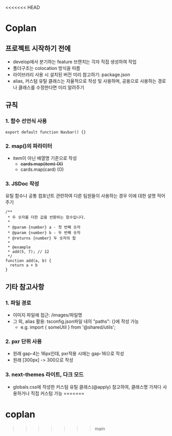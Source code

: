 <<<<<<< HEAD
# Coplan

## 프로젝트 시작하기 전에

- develop에서 분기하는 feature 브랜치는 각자 직접 생성하여 작업
- 폴더구조는 colocation 방식을 따름
- 라이브러리 사용 시 설치된 버전 미리 참고하기: package.json
- alias, 커스텀 유틸 클래스는 자율적으로 작성 및 사용하며, 공용으로 사용하는 경로나 클래스를 수정한다면 미리 알려주기

## 규칙

### 1. 함수 선언식 사용

```tsx
export default function Navbar() {}
```

### 2. map()의 파라미터

- item이 아닌 배열명 기준으로 작성
  - ~~cards.map(item) (X)~~
  - cards.map(card) (O)

### 3. JSDoc 작성

유틸 함수나 공통 컴포넌트 관련하여 다른 팀원들이 사용하는 경우 이에 대한 설명 적어주기

```tsx
/**
 * 두 숫자를 더한 값을 반환하는 함수입니다.
 *
 * @param {number} a - 첫 번째 숫자
 * @param {number} b - 두 번째 숫자
 * @returns {number} 두 숫자의 합
 *
 * @example
 * add(5, 7); // 12
 */
function add(a, b) {
  return a + b
}
```

## 기타 참고사항

### 1. 파일 경로

- 이미지 파일에 접근: /images/파일명
- 그 외, alias 활용: tsconfig.json파일 내의 "paths": {}에 작성 가능
  - e.g. import { someUtil } from '@shared/utils';

### 2. pxr 단위 사용

- 원래 gap-4는 16px인데, pxr적용 시에는 gap-16으로 작성
- 원래 [300px] -> 300으로 작성

### 3. next-themes 라이트, 다크 모드

- globals.css에 작성한 커스텀 유틸 클래스(@apply) 참고하여, 클래스명 가져다 사용하거나 직접 커스텀 가능
=======
# coplan
>>>>>>> main
